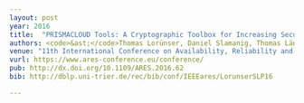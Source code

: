 ```yaml
---
layout: post
year: 2016
title:  "PRISMACLOUD Tools: A Cryptographic Toolbox for Increasing Security in Cloud Services"
authors: <code>&ast;</code>Thomas Lorünser, Daniel Slamanig, Thomas Länger, Henrich C. Pöhls
venue: "11th International Conference on Availability, Reliability and Security - ARES 2016"
vurl: https://www.ares-conference.eu/conference/
pub: http://dx.doi.org/10.1109/ARES.2016.62
bib: http://dblp.uni-trier.de/rec/bib/conf/IEEEares/LorunserSLP16

---
```


